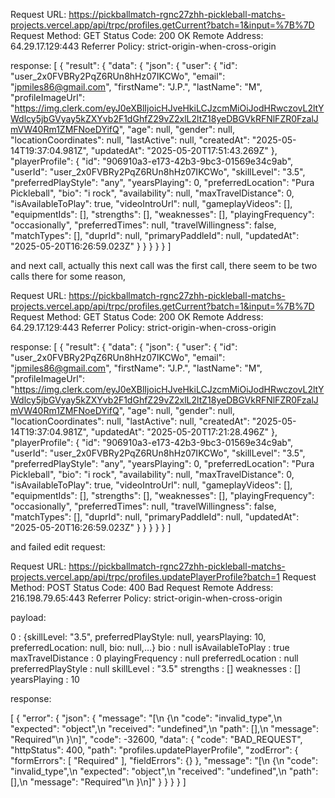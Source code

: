 Request URL:
https://pickballmatch-rgnc27zhh-pickleball-matchs-projects.vercel.app/api/trpc/profiles.getCurrent?batch=1&input=%7B%7D
Request Method:
GET
Status Code:
200 OK
Remote Address:
64.29.17.129:443
Referrer Policy:
strict-origin-when-cross-origin

response: 
[
    {
        "result": {
            "data": {
                "json": {
                    "user": {
                        "id": "user_2x0FVBRy2PqZ6RUn8hHz07IKCWo",
                        "email": "jpmiles86@gmail.com",
                        "firstName": "J.P.",
                        "lastName": "M",
                        "profileImageUrl": "https://img.clerk.com/eyJ0eXBlIjoicHJveHkiLCJzcmMiOiJodHRwczovL2ltYWdlcy5jbGVyay5kZXYvb2F1dGhfZ29vZ2xlL2ltZ18yeDBGVkRFNlFZR0FzalJmVW40Rm1ZMFNoeDYifQ",
                        "age": null,
                        "gender": null,
                        "locationCoordinates": null,
                        "lastActive": null,
                        "createdAt": "2025-05-14T19:37:04.981Z",
                        "updatedAt": "2025-05-20T17:51:43.269Z"
                    },
                    "playerProfile": {
                        "id": "906910a3-e173-42b3-9bc3-01569e34c9ab",
                        "userId": "user_2x0FVBRy2PqZ6RUn8hHz07IKCWo",
                        "skillLevel": "3.5",
                        "preferredPlayStyle": "any",
                        "yearsPlaying": 0,
                        "preferredLocation": "Pura Pickleball",
                        "bio": "i rock",
                        "availability": null,
                        "maxTravelDistance": 0,
                        "isAvailableToPlay": true,
                        "videoIntroUrl": null,
                        "gameplayVideos": [],
                        "equipmentIds": [],
                        "strengths": [],
                        "weaknesses": [],
                        "playingFrequency": "occasionally",
                        "preferredTimes": null,
                        "travelWillingness": false,
                        "matchTypes": [],
                        "duprId": null,
                        "primaryPaddleId": null,
                        "updatedAt": "2025-05-20T16:26:59.023Z"
                    }
                }
            }
        }
    }
]

and next call, actually this next call was the first call, there seem to be two calls there for some reason, 

Request URL:
https://pickballmatch-rgnc27zhh-pickleball-matchs-projects.vercel.app/api/trpc/profiles.getCurrent?batch=1&input=%7B%7D
Request Method:
GET
Status Code:
200 OK
Remote Address:
64.29.17.129:443
Referrer Policy:
strict-origin-when-cross-origin


response: [
    {
        "result": {
            "data": {
                "json": {
                    "user": {
                        "id": "user_2x0FVBRy2PqZ6RUn8hHz07IKCWo",
                        "email": "jpmiles86@gmail.com",
                        "firstName": "J.P.",
                        "lastName": "M",
                        "profileImageUrl": "https://img.clerk.com/eyJ0eXBlIjoicHJveHkiLCJzcmMiOiJodHRwczovL2ltYWdlcy5jbGVyay5kZXYvb2F1dGhfZ29vZ2xlL2ltZ18yeDBGVkRFNlFZR0FzalJmVW40Rm1ZMFNoeDYifQ",
                        "age": null,
                        "gender": null,
                        "locationCoordinates": null,
                        "lastActive": null,
                        "createdAt": "2025-05-14T19:37:04.981Z",
                        "updatedAt": "2025-05-20T17:21:28.496Z"
                    },
                    "playerProfile": {
                        "id": "906910a3-e173-42b3-9bc3-01569e34c9ab",
                        "userId": "user_2x0FVBRy2PqZ6RUn8hHz07IKCWo",
                        "skillLevel": "3.5",
                        "preferredPlayStyle": "any",
                        "yearsPlaying": 0,
                        "preferredLocation": "Pura Pickleball",
                        "bio": "i rock",
                        "availability": null,
                        "maxTravelDistance": 0,
                        "isAvailableToPlay": true,
                        "videoIntroUrl": null,
                        "gameplayVideos": [],
                        "equipmentIds": [],
                        "strengths": [],
                        "weaknesses": [],
                        "playingFrequency": "occasionally",
                        "preferredTimes": null,
                        "travelWillingness": false,
                        "matchTypes": [],
                        "duprId": null,
                        "primaryPaddleId": null,
                        "updatedAt": "2025-05-20T16:26:59.023Z"
                    }
                }
            }
        }
    }
]

and failed edit request:

Request URL:
https://pickballmatch-rgnc27zhh-pickleball-matchs-projects.vercel.app/api/trpc/profiles.updatePlayerProfile?batch=1
Request Method:
POST
Status Code:
400 Bad Request
Remote Address:
216.198.79.65:443
Referrer Policy:
strict-origin-when-cross-origin

payload:


0
: 
{skillLevel: "3.5", preferredPlayStyle: null, yearsPlaying: 10, preferredLocation: null, bio: null,…}
bio
: 
null
isAvailableToPlay
: 
true
maxTravelDistance
: 
0
playingFrequency
: 
null
preferredLocation
: 
null
preferredPlayStyle
: 
null
skillLevel
: 
"3.5"
strengths
: 
[]
weaknesses
: 
[]
yearsPlaying
: 
10


response:

[
    {
        "error": {
            "json": {
                "message": "[\n  {\n    \"code\": \"invalid_type\",\n    \"expected\": \"object\",\n    \"received\": \"undefined\",\n    \"path\": [],\n    \"message\": \"Required\"\n  }\n]",
                "code": -32600,
                "data": {
                    "code": "BAD_REQUEST",
                    "httpStatus": 400,
                    "path": "profiles.updatePlayerProfile",
                    "zodError": {
                        "formErrors": [
                            "Required"
                        ],
                        "fieldErrors": {}
                    },
                    "message": "[\n  {\n    \"code\": \"invalid_type\",\n    \"expected\": \"object\",\n    \"received\": \"undefined\",\n    \"path\": [],\n    \"message\": \"Required\"\n  }\n]"
                }
            }
        }
    }
]